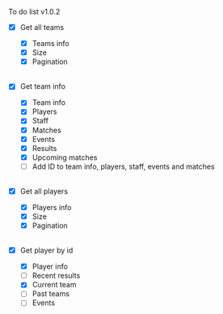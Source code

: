 To do list v1.0.2
- [x] Get all teams
    - [x] Teams info
    - [x] Size
    - [x] Pagination
    <br />

- [x] Get team info
    - [x] Team info
    - [x] Players
    - [x] Staff
    - [x] Matches
    - [x] Events
    - [x] Results
    - [x] Upcoming matches
    - [ ] Add ID to team info, players, staff, events and matches
    <br />

- [x] Get all players
    - [x] Players info
    - [x] Size
    - [x] Pagination
    <br />

- [x] Get player by id
    - [x] Player info
    - [ ] Recent results
    - [x] Current team
    - [ ] Past teams
    - [ ] Events